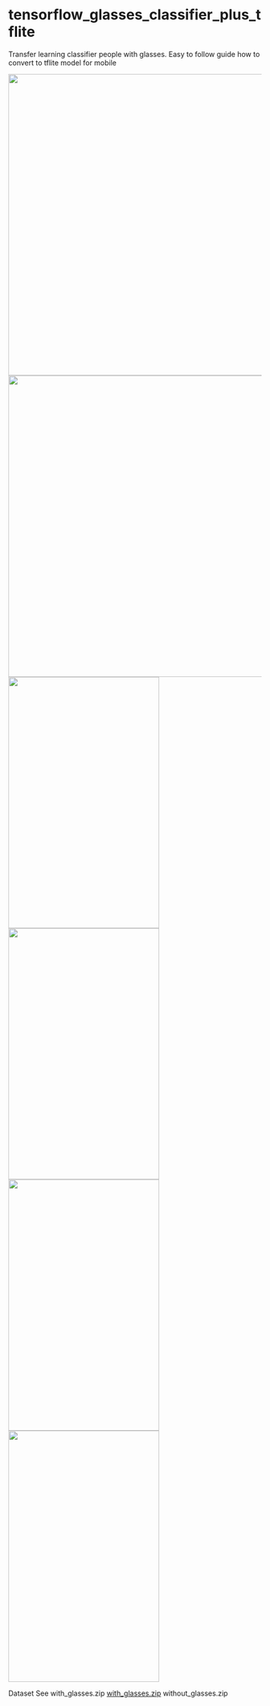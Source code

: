 # tensorflow_glasses_classifier_plus_tflite
Transfer learning classifier people with glasses. Easy to follow guide how to convert to tflite model for mobile

<img src="https://github.com/ZackPashkin/tensorflow_glasses_classifier_plus_tflite/blob/master/Screenshot%20from%202018-12-10%2004-03-46.png" width="1100" height="600" />


<img src="https://github.com/ZackPashkin/tensorflow_glasses_classifier_plus_tflite/blob/master/Screenshot%20from%202018-12-10%2004-33-28.png" width="1100" height="600" />


<img src="https://github.com/ZackPashkin/tensorflow_glasses_classifier_plus_tflite/blob/master/tflite/Screenshot_20181210-015903_TfLiteCameraDemo.jpg" width="300" height="500" />
<img src="https://github.com/ZackPashkin/tensorflow_glasses_classifier_plus_tflite/blob/master/tflite/Screenshot_20181210-020443_TfLiteCameraDemo.jpg" width="300" height="500" />
<img src="https://github.com/ZackPashkin/tensorflow_glasses_classifier_plus_tflite/blob/master/tflite/Screenshot_20181210-033728_MTP%20application.jpg" width="300" height="500" />
<img src="https://github.com/ZackPashkin/tensorflow_glasses_classifier_plus_tflite/blob/master/tflite/Screenshot_20181210-015518_TfLiteCameraDemo.jpg" width="300" height="500" />

Dataset
See with_glasses.zip
[with_glasses.zip](https://github.com/ZackPashkin/tensorflow_glasses_classifier_plus_tflite/blob/master/with_glasses.zip)
    without_glasses.zip
